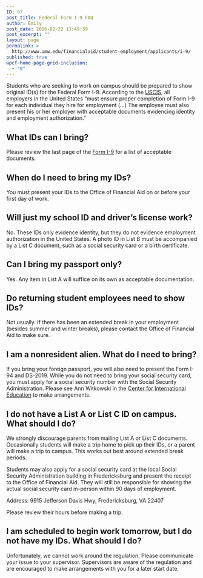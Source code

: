 ```yaml
---
ID: 67
post_title: Federal Form I-9 FAQ
author: Emily
post_date: 2016-02-22 13:49:39
post_excerpt: ""
layout: page
permalink: >
  http://www.umw.edu/financialaid/student-employment/applicants/i-9/
published: true
wpcf-home-page-grid-inclusion:
  - "0"
---
```

Students who are seeking to work on campus should be prepared to show original ID(s) for the Federal Form I-9. According to the <a href="http://www.uscis.gov/i-9">USCIS</a>, all employers in the United States “must ensure proper completion of Form I-9 for each individual they hire for employment (…) The employee must also present his or her employer with acceptable documents evidencing identity and employment authorization.”
<h2>What IDs can I bring?</h2>
Please review the last page of the <a href="http://www.uscis.gov/files/form/i-9.pdf">Form I-9</a> for a list of acceptable documents.
<h2>When do I need to bring my IDs?</h2>
You must present your IDs to the Office of Financial Aid on or before your first day of work.
<h2>Will just my school ID and driver’s license work?</h2>
No. These IDs only evidence identity, but they do not evidence employment authorization in the United States. A photo ID in List B must be accompanied by a List C document, such as a social security card or a birth certificate.
<h2>Can I bring my passport only?</h2>
Yes. Any item in List A will suffice on its own as acceptable documentation.
<h2>Do returning student employees need to show IDs?</h2>
Not usually. If there has been an extended break in your employment (besides summer and winter breaks), please contact the Office of Financial Aid to make sure.
<h2>I am a nonresident alien. What do I need to bring?</h2>
If you bring your foreign passport, you will also need to present the Form I-94 and DS-2019. While you do not need to bring your social security card, you must apply for a social security number with the Social Security Administration. Please see Ann Witkowski in the <a href="http://international.umw.edu/">Center for International Education</a> to make arrangements.
<h2>I do not have a List A or List C ID on campus. What should I do?</h2>
We strongly discourage parents from mailing List A or List C documents. Occasionally students will make a trip home to pick up their IDs, or a parent will make a trip to campus. This works out best around extended break periods.

Students may also apply for a social security card at the local Social Security Administration building in Fredericksburg and present the receipt to the Office of Financial Aid. They will still be responsible for showing the actual social security card in-person within 90 days of employment.

Address: 9915 Jefferson Davis Hwy, Fredericksburg, VA 22407

Please review their hours before making a trip.
<h2>I am scheduled to begin work tomorrow, but I do not have my IDs. What should I do?</h2>
Unfortunately, we cannot work around the regulation. Please communicate your issue to your supervisor. Supervisors are aware of the regulation and are encouraged to make arrangements with you for a later start date.